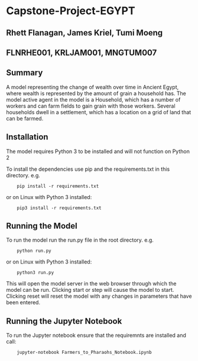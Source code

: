 # Capstone-Project-EGYPT

## Rhett Flanagan, James Kriel, Tumi Moeng

## FLNRHE001, KRLJAM001, MNGTUM007

## Summary

A model representing the change of wealth over time in Ancient Egypt, where wealth is represented by the amount of grain a household has.
The model active agent in the model is a Household, which has a number of workers and can farm fields to gain grain with those workers. Several households dwell in a settlement, which has a location on a grid of land that can be farmed.

## Installation

The model requires Python 3 to be installed and will not function on Python 2

To install the dependencies use pip and the requirements.txt in this directory. e.g.

``` 
    pip install -r requirements.txt
```

or on Linux with Python 3 installed:

``` 
    pip3 install -r requirements.txt
```

## Running the Model

To run the model run the run.py file in the root directory. e.g.

``` 
    python run.py
```

or on Linux with Python 3 installed:

``` 
    python3 run.py
```

This will open the model server in the web browser through which the model can be run. Clicking start or step will cause the model to start. Clicking reset will reset the model with any changes in parameters that have been entered.

## Running the Jupyter Notebook

To run the Jupyter notebook ensure that the requiremnts are installed and call:

``` 
    jupyter-notebook Farmers_to_Pharaohs_Notebook.ipynb
```
